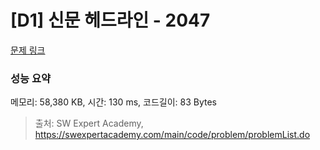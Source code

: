 # [D1] 신문 헤드라인 - 2047 

[문제 링크](https://swexpertacademy.com/main/code/problem/problemDetail.do?contestProbId=AV5QKsLaAy0DFAUq) 

### 성능 요약

메모리: 58,380 KB, 시간: 130 ms, 코드길이: 83 Bytes



> 출처: SW Expert Academy, https://swexpertacademy.com/main/code/problem/problemList.do